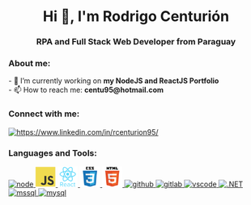 <h1 align="center">Hi 👋, I'm Rodrigo Centurión</h1>
<h3 align="center">RPA and Full Stack Web Developer from Paraguay</h3>

<h3 align="left">About me:</h3>
- 🔭 I’m currently working on <b>my NodeJS and ReactJS Portfolio</b> <br>
- 📫 How to reach me: <b>centu95@hotmail.com</b><br>

<h3 align="left">Connect with me:</h3>
<p align="left">
    <a href="https://www.linkedin.com/in/rcenturion95/" target="blank">
        <img align="center"
            src="https://raw.githubusercontent.com/rahuldkjain/github-profile-readme-generator/master/src/images/icons/Social/linked-in-alt.svg"
            alt="https://www.linkedin.com/in/rcenturion95/" height="30" width="40" /></a>
</p>

<h3 align="left">Languages and Tools:</h3>
<p align="left">    
    <a href="https://nodejs.org/" target="_blank" rel="noreferrer">
        <img src="https://avatars.githubusercontent.com/u/9950313?s=200&v=4" 
             alt="node" width="40" height="40" />
    </a>
    <a href="https://developer.mozilla.org/en-US/docs/Web/JavaScript" target="_blank" rel="noreferrer">
        <img src="https://raw.githubusercontent.com/devicons/devicon/master/icons/javascript/javascript-original.svg"
            alt="javascript" width="40" height="40" />
    </a>    
    <a href="https://reactjs.org/" target="_blank" rel="noreferrer">
        <img src="https://raw.githubusercontent.com/devicons/devicon/master/icons/react/react-original-wordmark.svg"
            alt="react" width="40" height="40" />
    </a>    
    <a href="https://www.w3schools.com/css/" target="_blank" rel="noreferrer">
        <img src="https://raw.githubusercontent.com/devicons/devicon/master/icons/css3/css3-original-wordmark.svg"
            alt="css3" width="40" height="40" />
    </a>    
    <a href="https://www.w3.org/html/" target="_blank" rel="noreferrer">
        <img src="https://raw.githubusercontent.com/devicons/devicon/master/icons/html5/html5-original-wordmark.svg"
            alt="html5" width="40" height="40" />
    </a>    
    <a href="https://github.com/" target="_blank" rel="noreferrer">
        <img src="https://www.vectorlogo.zone/logos/github/github-icon.svg"
            alt="github" width="40" height="40" />
    </a>
    <a href="https://gitlab.com/" target="_blank" rel="noreferrer">
        <img src="https://www.vectorlogo.zone/logos/gitlab/gitlab-icon.svg"
            alt="gitlab" width="40" height="40" />
    </a>
    <a href="https://code.visualstudio.com/" target="_blank" rel="noreferrer">
        <img src="https://www.vectorlogo.zone/logos/visualstudio_code/visualstudio_code-icon.svg"
            alt="vscode" width="40" height="40" />
    </a>
    <a href="https://dotnet.microsoft.com/" target="_blank" rel="noreferrer">
        <img src="https://www.vectorlogo.zone/logos/dotnet/dotnet-icon.svg"
            alt=".NET" width="40" height="40" />
    </a>
    <a href="https://www.mysql.com/" target="_blank" rel="noreferrer">
        <img src="https://www.vectorlogo.zone/logos/mysql/mysql-icon.svg"
            alt="mssql" width="40" height="40" />
    </a>
    <a href="https://www.mysql.com/" target="_blank" rel="noreferrer">
        <img src="https://www.vectorlogo.zone/logos/mysql/mysql-icon.svg"
            alt="mysql" width="40" height="40" />
    </a>
    
</p>

